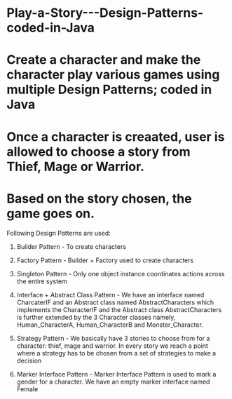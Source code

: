 # Play-a-Story---Design-Patterns-coded-in-Java
# Create a character and make the character play various games using multiple Design Patterns; coded in Java
# Once a character is creaated, user is allowed to choose a story from Thief, Mage or Warrior.
# Based on the story chosen, the game goes on.

Following Design Patterns are used:

1. Builder Pattern - To create characters

2. Factory Pattern - Builder + Factory used to create characters

3. Singleton Pattern - Only one object instance coordinates actions across the entire system

4. Interface + Abstract Class Pattern - We have an interface named CharcaterIF and an Abstract class named AbstractCharacters 
which implements the CharacterIF and the Abstract class AbstractCharacters is further extended by the 3 Character classes namely, 
Human_CharacterA, Human_CharacterB and Monster_Character.

5. Strategy Pattern - We basically have 3 stories to choose from for a character: thief, mage and warrior. 
In every story we reach a point where a strategy has to be chosen from a set of strategies to make a decision

6. Marker Interface Pattern - Marker Interface Pattern is used to mark a gender for a character. 
We have an empty marker interface named Female
